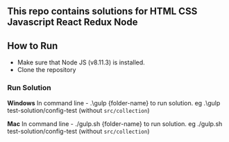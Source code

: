 ## This repo contains solutions for HTML CSS Javascript React Redux Node

## How to Run

- Make sure that Node JS (v8.11.3) is installed.
- Clone the repository

### Run Solution

**Windows**
In command line - .\gulp {folder-name} to run solution.
eg .\gulp test-solution/config-test (without `src/collection`)

**Mac**
In command line - ./gulp.sh {folder-name} to run solution.
eg ./gulp.sh test-solution/config-test (without `src/collection`)
